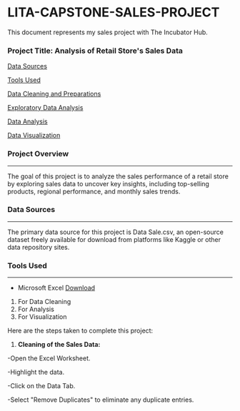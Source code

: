 # LITA-CAPSTONE-SALES-PROJECT

This document represents my sales project with The Incubator Hub.

### Project Title: Analysis of Retail Store's Sales Data

[Data Sources](#data-sources)

[Tools Used](#tools-used)

[Data Cleaning and Preparations](#data-cleaning-and-preparations)

[Exploratory Data Analysis](#exploratory-data-analysis)

[Data Analysis](#data-analysis)

[Data Visualization](#data-visualization)

### Project Overview
---
The goal of this project is to analyze the sales performance of a retail store by exploring sales data to uncover key insights, including top-selling products, regional performance, and monthly sales trends.

### Data Sources
---
The primary data source for this project is Data Sale.csv, an open-source dataset freely available for download from platforms like Kaggle or other data repository sites.

### Tools Used
---
- Microsoft Excel  [Download](https://www.microsoft.com)
1.  For Data Cleaning
2.  For Analysis
3.  For Visualization

Here are the steps taken to complete this project:

1. **Cleaning of the Sales Data:**

-Open the Excel Worksheet.

-Highlight the data.

-Click on the Data Tab.

-Select "Remove Duplicates" to eliminate any duplicate entries.
